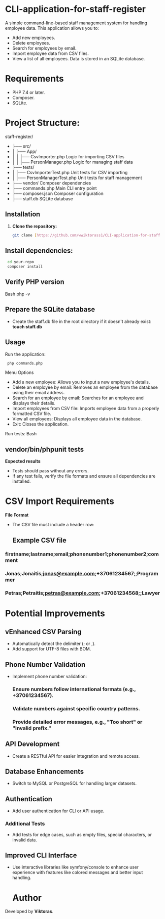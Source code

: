 # CLI-application-for-staff-register

A simple command-line-based staff management system for handling employee data. This application allows you to:

* Add new employees.
* Delete employees.
* Search for employees by email.
* Import employee data from CSV files.
* View a list of all employees.
Data is stored in an SQLite database.


# Requirements
* PHP 7.4 or later.
* Composer.
* SQLite.


# Project Structure:
staff-register/
* ├── src/
* │   ├── App/
* │   │   ├── CsvImporter.php           Logic for importing CSV files
* │   │   ├── PersonManager.php       Logic for managing staff data
* ├── tests/
* │   ├── CsvImporterTest.php           Unit tests for CSV importing
* │   ├── PersonManagerTest.php       Unit tests for staff management
* ├── vendor/                                    Composer dependencies
* ├── commands.php                             Main CLI entry point
* ├── composer.json                        Composer configuration
* ├── staff.db                                    SQLite database




## Installation
1. **Clone the repository:**
   ```bash
   git clone [https://github.com/wwiktorass1/CLI-application-for-staff-register.git](https://github.comwwiktorass1/CLI-application-for-staff-register.git)
   ```


##   Install dependencies:
```Bash
 cd your-repo
 composer install
```

 ##  Verify PHP version
Bash
php -v

## Prepare the SQLite database
* Create the staff.db file in the root directory if it doesn't already exist:
**touch staff.db**


## Usage
Run the application:
```Bash
 php commands.php
```

Menu Options
* Add a new employee: Allows you to input a new employee's details.
* Delete an employee by email: Removes an employee from the database using their email address.
* Search for an employee by email: Searches for an employee and displays their details.
* Import employees from CSV file: Imports employee data from a properly formatted CSV file.
* View all employees: Displays all employee data in the database.
* Exit: Closes the application.



Run tests:
Bash
## vendor/bin/phpunit tests

**Expected results**
* Tests should pass without any errors.
* If any test fails, verify the file formats and ensure all dependencies are installed.

# CSV Import Requirements 
**File Format**
* The CSV file must include a header row:

  ## Example CSV file
### firstname;lastname;email;phonenumber1;phonenumber2;comment
### Jonas;Jonaitis;jonas@example.com;+37061234567;;Programmer
### Petras;Petraitis;petras@example.com;+37061234568;;Lawyer

# Potential Improvements

## vEnhanced CSV Parsing
* Automatically detect the delimiter (; or ,).
* Add support for UTF-8 files with BOM.
## Phone Number Validation
* Implement phone number validation:
    ### Ensure numbers follow international formats (e.g., +37061234567). 
    ### Validate numbers against specific country patterns.
    ### Provide detailed error messages, e.g., "Too short" or "Invalid prefix."
## API Development
* Create a RESTful API for easier integration and remote access.
## Database Enhancements
* Switch to MySQL or PostgreSQL for handling larger datasets.
## Authentication
* Add user authentication for CLI or API usage.
### Additional Tests
* Add tests for edge cases, such as empty files, special characters, or invalid data.
## Improved CLI Interface
* Use interactive libraries like symfony/console to enhance user experience with features like colored messages and better input handling.


  # Author
Developed by **Viktoras**.
